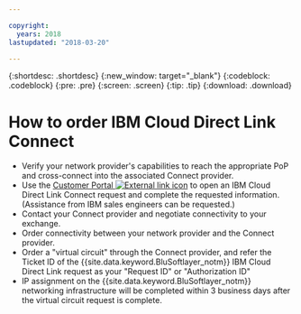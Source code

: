 ```yaml
---

copyright:
  years: 2018
lastupdated: "2018-03-20"

---
```


{:shortdesc: .shortdesc}
{:new_window: target="_blank"}
{:codeblock: .codeblock}
{:pre: .pre}
{:screen: .screen}
{:tip: .tip}
{:download: .download}

# How to order IBM Cloud Direct Link Connect

 * Verify your network provider's capabilities to reach the appropriate PoP and cross-connect into the associated Connect provider.
 * Use the [Customer Portal ![External link icon](../../icons/launch-glyph.svg "External link icon")](https://control.softlayer.com/) to open an IBM Cloud Direct Link Connect request and complete the requested information. (Assistance from IBM sales engineers can be requested.) 
 * Contact your Connect provider and negotiate connectivity to your exchange.
 * Order connectivity between your network provider and the Connect provider.
 * Order a "virtual circuit" through the Connect provider, and refer the Ticket ID of the {{site.data.keyword.BluSoftlayer_notm}} IBM Cloud Direct Link request as your "Request ID" or "Authorization ID"
 * IP assignment on the {{site.data.keyword.BluSoftlayer_notm}} networking infrastructure will be completed within 3 business days after the virtual circuit request is complete.
